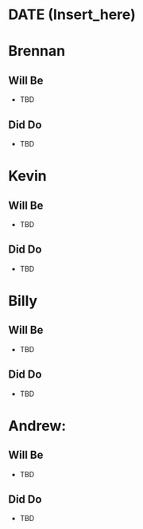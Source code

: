 # DATE (Insert_here)

# Brennan
## Will Be
* TBD
## Did Do
* TBD

# Kevin
## Will Be
* TBD
## Did Do
* TBD

# Billy
## Will Be
* TBD
## Did Do
* TBD

# Andrew:
## Will Be
* TBD
## Did Do
* TBD
